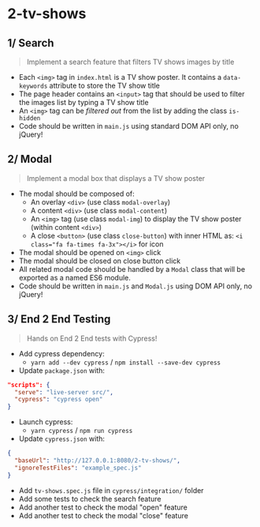 # 2-tv-shows

## 1/ Search

> Implement a search feature that filters TV shows images by title

- Each `<img>` tag in `index.html` is a TV show poster. It contains a `data-keywords` attribute to store the TV show title
- The page header contains an `<input>` tag that should be used to filter the images list by typing a TV show title
- An `<img>` tag can be *filtered out* from the list by adding the class `is-hidden`
- Code should be written in `main.js` using standard DOM API only, no jQuery!

## 2/ Modal

> Implement a modal box that displays a TV show poster

- The modal should be composed of:
  - An overlay `<div>` (use class `modal-overlay`)
  - A content `<div>` (use class `modal-content`)
  - An `<img>` tag (use class `modal-img`) to display the TV show poster (within content `<div>`)
  - A close `<button>` (use class `close-button`) with inner HTML as: `<i class="fa fa-times fa-3x"></i>` for icon
- The modal should be opened on `<img>` click
- The modal should be closed on close button click
- All related modal code should be handled by a `Modal` class that will be exported as a named ES6 module.
- Code should be written in `main.js` and `Modal.js` using DOM API only, no jQuery!

## 3/ End 2 End Testing

> Hands on End 2 End tests with Cypress!

- Add cypress dependency:
  - `yarn add --dev cypress` / `npm install --save-dev cypress`
- Update `package.json` with:
```json
"scripts": {
  "serve": "live-server src/",
  "cypress": "cypress open"
}
```
- Launch cypress:
  - `yarn cypress` / `npm run cypress`
- Update `cypress.json` with:
```json
{
  "baseUrl": "http://127.0.0.1:8080/2-tv-shows/",
  "ignoreTestFiles": "example_spec.js"
}
```
- Add `tv-shows.spec.js` file in `cypress/integration/` folder
- Add some tests to check the search feature
- Add another test to check the modal "open" feature
- Add another test to check the modal "close" feature
